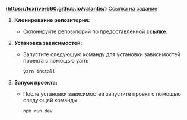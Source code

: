 **(https://foxriver660.github.io/valantis/)**
[Ссылка на задание](https://github.com/ValantisJewelry/TestTaskValantis?tab=readme-ov-file)

1. **Клонирование репозитория:**
   - Склонируйте репозиторий по предоставленной **[ссылке](https://github.com/foxriver660/valantis)**.

2. **Установка зависимостей:**
   - Запустите следующую команду для установки зависимостей проекта с помощью yarn:
     ```
     yarn install
     ```

3. **Запуск проекта:**
   - После установки зависимостей запустите проект с помощью следующей команды:
     ```
     npm run dev
     ```
